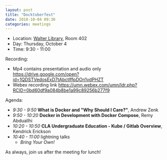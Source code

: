 ```yaml
---
layout: post
title: "Docktoberfest"
date: 2018-10-04 09:30
categories: meetings
---
```


- Location: [Walter Library](http://campusmaps.umn.edu/walter-library), Room 402
- Day: Thursday, October 4
- Time: 9:30 - 11:00

Recording:

- Mp4 contains presentation and audio only https://drive.google.com/open?id=1QDSTVedosExD7tAbctlffpDOn1vdPHZT
- Webex recording link https://umn.webex.com/umn/ldr.php?RCID=0bd60df9a084b8be1a99c89256b277f9


Agenda:

- *9:30 - 9:50* **What is Docker and "Why Should I Care?"**, Andrew Zenk
- *9:50 - 10:20* **Docker in Development with Docker Compose**, Remy Abduallhi
- *10:20 - 10:50* **CLA Undergraduate Education - Kube / Gitlab Overview**, Kendrick Erickson
- *10:40 - 11:00* lightning talks
  - _Bring Your Own!_

As always, join us after the meeting for lunch!
